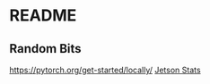 # README

## Random Bits
https://pytorch.org/get-started/locally/
[Jetson Stats](https://github.com/rbonghi/jetson_stats)

